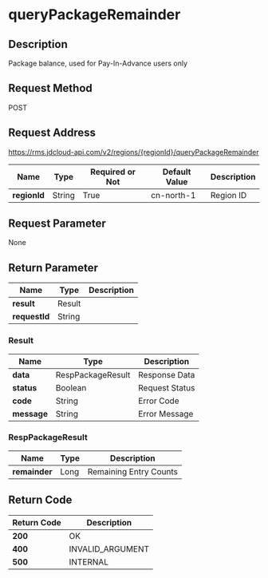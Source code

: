 # queryPackageRemainder


## Description
Package balance, used for Pay-In-Advance users only

## Request Method
POST

## Request Address
https://rms.jdcloud-api.com/v2/regions/{regionId}/queryPackageRemainder

|Name|Type|Required or Not|Default Value|Description|
|---|---|---|---|---|
|**regionId**|String|True|cn-north-1|Region ID|

## Request Parameter
None


## Return Parameter
|Name|Type|Description|
|---|---|---|
|**result**|Result| |
|**requestId**|String| |

### Result
|Name|Type|Description|
|---|---|---|
|**data**|RespPackageResult|Response Data|
|**status**|Boolean|Request Status|
|**code**|String|Error Code|
|**message**|String|Error Message|
### RespPackageResult
|Name|Type|Description|
|---|---|---|
|**remainder**|Long|Remaining Entry Counts|

## Return Code
|Return Code|Description|
|---|---|
|**200**|OK|
|**400**|INVALID_ARGUMENT|
|**500**|INTERNAL|
